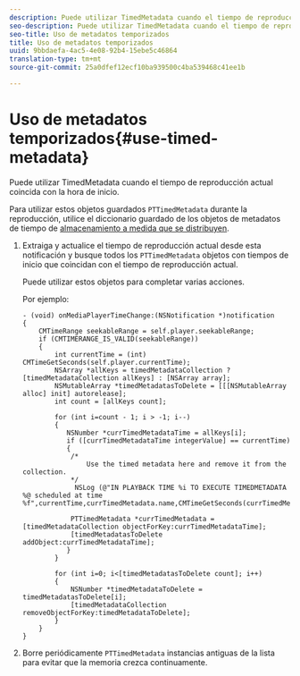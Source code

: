 ```yaml
---
description: Puede utilizar TimedMetadata cuando el tiempo de reproducción actual coincida con la hora de inicio.
seo-description: Puede utilizar TimedMetadata cuando el tiempo de reproducción actual coincida con la hora de inicio.
seo-title: Uso de metadatos temporizados
title: Uso de metadatos temporizados
uuid: 9bbdaefa-4ac5-4e08-92b4-15ebe5c46864
translation-type: tm+mt
source-git-commit: 25a0dfef12ecf10ba939500c4ba539468c41ee1b

---
```



# Uso de metadatos temporizados{#use-timed-metadata}

Puede utilizar TimedMetadata cuando el tiempo de reproducción actual coincida con la hora de inicio.

Para utilizar estos objetos guardados `PTTimedMetadata` durante la reproducción, utilice el diccionario guardado de los objetos de metadatos de tiempo de [almacenamiento a medida que se distribuyen](../../../tvsdk-1.4-for-ios/ad-insertion/c-psdk-ios-1.4-custom-tags-configure/t-psdk-ios-1.4-timed-metadata-store.md).

1. Extraiga y actualice el tiempo de reproducción actual desde esta notificación y busque todos los `PTTimedMetadata` objetos con tiempos de inicio que coincidan con el tiempo de reproducción actual.

   Puede utilizar estos objetos para completar varias acciones.

   Por ejemplo:

   ```
   - (void) onMediaPlayerTimeChange:(NSNotification *)notification 
   { 
       CMTimeRange seekableRange = self.player.seekableRange; 
       if (CMTIMERANGE_IS_VALID(seekableRange)) 
       { 
           int currentTime = (int) CMTimeGetSeconds(self.player.currentTime); 
           NSArray *allKeys = timedMetadataCollection ? [timedMetadataCollection allKeys] : [NSArray array]; 
           NSMutableArray *timedMetadatasToDelete = [[[NSMutableArray alloc] init] autorelease]; 
           int count = [allKeys count]; 
   
           for (int i=count - 1; i > -1; i--) 
           { 
              NSNumber *currTimedMetadataTime = allKeys[i]; 
              if ([currTimedMetadataTime integerValue] == currentTime) 
              { 
               /* 
                   Use the timed metadata here and remove it from the collection. 
               */ 
                NSLog (@"IN PLAYBACK TIME %i TO EXECUTE TIMEDMETADATA %@ scheduled at time %f",currentTime,currTimedMetadata.name,CMTimeGetSeconds(currTimedMetadata.time)); 
   
               PTTimedMetadata *currTimedMetadata = [timedMetadataCollection objectForKey:currTimedMetadataTime]; 
               [timedMetadatasToDelete addObject:currTimedMetadataTime]; 
              } 
           } 
   
           for (int i=0; i<[timedMetadatasToDelete count]; i++) 
           { 
               NSNumber *timedMetadataToDelete = timedMetadatasToDelete[i]; 
               [timedMetadataCollection removeObjectForKey:timedMetadataToDelete]; 
           } 
       } 
   }
   ```

1. Borre periódicamente `PTTimedMetadata` instancias antiguas de la lista para evitar que la memoria crezca continuamente.
